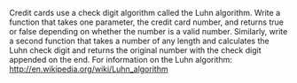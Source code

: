 Credit cards use a check digit algorithm called the Luhn algorithm. Write a function that takes one parameter, the credit card number, and returns true or false depending on whether the number is a valid number. Similarly, write a second function that takes a number of any length and calculates the Luhn check digit and returns the original number with the check digit appended on the end.
For information on the Luhn algorithm: http://en.wikipedia.org/wiki/Luhn_algorithm
